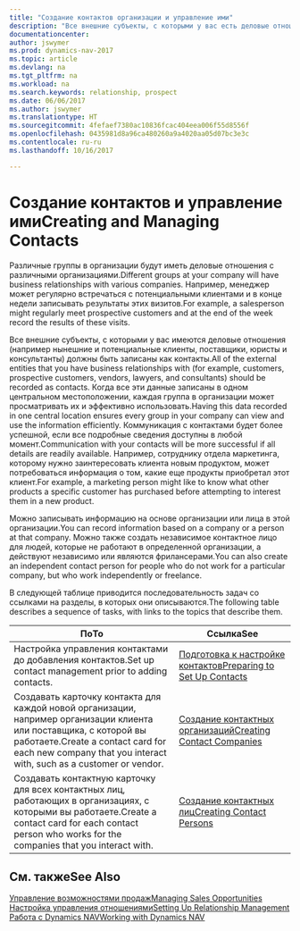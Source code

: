 ```yaml
---
title: "Создание контактов организации и управление ими"
description: "Все внешние субъекты, с которыми у вас есть деловые отношения (например, потенциальные и текущие клиенты, поставщики и консультанты), настраиваются как контакты."
documentationcenter: 
author: jswymer
ms.prod: dynamics-nav-2017
ms.topic: article
ms.devlang: na
ms.tgt_pltfrm: na
ms.workload: na
ms.search.keywords: relationship, prospect
ms.date: 06/06/2017
ms.author: jswymer
ms.translationtype: HT
ms.sourcegitcommit: 4fefaef7380ac10836fcac404eea006f55d8556f
ms.openlocfilehash: 0435981d8a96ca480260a9a4020aa05d07bc3e3c
ms.contentlocale: ru-ru
ms.lasthandoff: 10/16/2017

---
```

# <a name="creating-and-managing-contacts"></a><span data-ttu-id="2791e-103">Создание контактов и управление ими</span><span class="sxs-lookup"><span data-stu-id="2791e-103">Creating and Managing Contacts</span></span>
<span data-ttu-id="2791e-104">Различные группы в организации будут иметь деловые отношения с различными организациями.</span><span class="sxs-lookup"><span data-stu-id="2791e-104">Different groups at your company will have business relationships with various companies.</span></span> <span data-ttu-id="2791e-105">Например, менеджер может регулярно встречаться с потенциальными клиентами и в конце недели записывать результаты этих визитов.</span><span class="sxs-lookup"><span data-stu-id="2791e-105">For example, a salesperson might regularly meet prospective customers and at the end of the week record the results of these visits.</span></span>

<span data-ttu-id="2791e-106">Все внешние субъекты, с которыми у вас имеются деловые отношения (например нынешние и потенциальные клиенты, поставщики, юристы и консультанты) должны быть записаны как контакты.</span><span class="sxs-lookup"><span data-stu-id="2791e-106">All of the external entities that you have business relationships with (for example, customers, prospective customers, vendors, lawyers, and consultants) should be recorded as contacts.</span></span> <span data-ttu-id="2791e-107">Когда все эти данные записаны в одном центральном местоположении, каждая группа в организации может просматривать их и эффективно использовать.</span><span class="sxs-lookup"><span data-stu-id="2791e-107">Having this data recorded in one central location ensures every group in your company can view and use the information efficiently.</span></span> <span data-ttu-id="2791e-108">Коммуникация с контактами будет более успешной, если все подробные сведения доступны в любой момент.</span><span class="sxs-lookup"><span data-stu-id="2791e-108">Communication with your contacts will be more successful if all details are readily available.</span></span> <span data-ttu-id="2791e-109">Например, сотруднику отдела маркетинга, которому нужно заинтересовать клиента новым продуктом, может потребоваться информация о том, какие еще продукты приобретал этот клиент.</span><span class="sxs-lookup"><span data-stu-id="2791e-109">For example, a marketing person might like to know what other products a specific customer has purchased before attempting to interest them in a new product.</span></span>

<span data-ttu-id="2791e-110">Можно записывать информацию на основе организации или лица в этой организации.</span><span class="sxs-lookup"><span data-stu-id="2791e-110">You can record information based on a company or a person at that company.</span></span> <span data-ttu-id="2791e-111">Можно также создать независимое контактное лицо для людей, которые не работают в определенной организации, а действуют независимо или являются фрилансерами.</span><span class="sxs-lookup"><span data-stu-id="2791e-111">You can also create an independent contact person for people who do not work for a particular company, but who work independently or freelance.</span></span>

<span data-ttu-id="2791e-112">В следующей таблице приводится последовательность задач со ссылками на разделы, в которых они описываются.</span><span class="sxs-lookup"><span data-stu-id="2791e-112">The following table describes a sequence of tasks, with links to the topics that describe them.</span></span> 

| <span data-ttu-id="2791e-113">По</span><span class="sxs-lookup"><span data-stu-id="2791e-113">To</span></span> | <span data-ttu-id="2791e-114">Ссылка</span><span class="sxs-lookup"><span data-stu-id="2791e-114">See</span></span> |
| --- | --- |
| <span data-ttu-id="2791e-115">Настройка управления контактами до добавления контактов.</span><span class="sxs-lookup"><span data-stu-id="2791e-115">Set up contact management prior to adding contacts.</span></span> |[<span data-ttu-id="2791e-116">Подготовка к настройке контактов</span><span class="sxs-lookup"><span data-stu-id="2791e-116">Preparing to Set Up Contacts</span></span>](marketing-setup-contacts.md) |
| <span data-ttu-id="2791e-117">Создавать карточку контакта для каждой новой организации, например организации клиента или поставщика, с которой вы работаете.</span><span class="sxs-lookup"><span data-stu-id="2791e-117">Create a contact card for each new company that you interact with, such as a customer or vendor.</span></span> |[<span data-ttu-id="2791e-118">Создание контактных организаций</span><span class="sxs-lookup"><span data-stu-id="2791e-118">Creating Contact Companies</span></span>](marketing-create-contact-companies.md) |
| <span data-ttu-id="2791e-119">Создавать контактную карточку для всех контактных лиц, работающих в организациях, с которыми вы работаете.</span><span class="sxs-lookup"><span data-stu-id="2791e-119">Create a contact card for each contact person who works for the companies that you interact with.</span></span> |[<span data-ttu-id="2791e-120">Создание контактных лиц</span><span class="sxs-lookup"><span data-stu-id="2791e-120">Creating Contact Persons</span></span>](marketing-create-contact-persons.md) |

## <a name="see-also"></a><span data-ttu-id="2791e-121">См. также</span><span class="sxs-lookup"><span data-stu-id="2791e-121">See Also</span></span>
[<span data-ttu-id="2791e-122">Управление возможностями продаж</span><span class="sxs-lookup"><span data-stu-id="2791e-122">Managing Sales Opportunities</span></span>](marketing-manage-sales-opportunities.md)  
[<span data-ttu-id="2791e-123">Настройка управления отношениями</span><span class="sxs-lookup"><span data-stu-id="2791e-123">Setting Up Relationship Management</span></span>](marketing-setup-marketing.md)  
[<span data-ttu-id="2791e-124">Работа с Dynamics NAV</span><span class="sxs-lookup"><span data-stu-id="2791e-124">Working with Dynamics NAV</span></span>](ui-work-product.md)  

